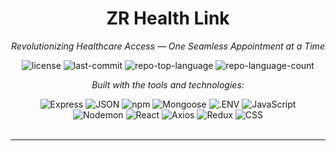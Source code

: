 <div id="top">

<!-- HEADER STYLE: CLASSIC -->
<div align="center">


# ZR Health Link

<em>Revolutionizing Healthcare Access — One Seamless Appointment at a Time</em>

<!-- BADGES -->
<img src="https://img.shields.io/github/license/ZachTaylor2002/Doctor-Appointment-App?style=flat&logo=opensourceinitiative&logoColor=white&color=0080ff" alt="license">
<img src="https://img.shields.io/github/last-commit/ZachTaylor2002/Doctor-Appointment-App?style=flat&logo=git&logoColor=white&color=0080ff" alt="last-commit">
<img src="https://img.shields.io/github/languages/top/ZachTaylor2002/Doctor-Appointment-App?style=flat&color=0080ff" alt="repo-top-language">
<img src="https://img.shields.io/github/languages/count/ZachTaylor2002/Doctor-Appointment-App?style=flat&color=0080ff" alt="repo-language-count">


<em>Built with the tools and technologies:</em>

<img src="https://img.shields.io/badge/Express-000000.svg?style=flat&logo=Express&logoColor=white" alt="Express">
<img src="https://img.shields.io/badge/JSON-000000.svg?style=flat&logo=JSON&logoColor=white" alt="JSON">
<img src="https://img.shields.io/badge/npm-CB3837.svg?style=flat&logo=npm&logoColor=white" alt="npm">
<img src="https://img.shields.io/badge/Mongoose-F04D35.svg?style=flat&logo=Mongoose&logoColor=white" alt="Mongoose">
<img src="https://img.shields.io/badge/.ENV-ECD53F.svg?style=flat&logo=dotenv&logoColor=black" alt=".ENV">
<img src="https://img.shields.io/badge/JavaScript-F7DF1E.svg?style=flat&logo=JavaScript&logoColor=black" alt="JavaScript">
<br>
<img src="https://img.shields.io/badge/Nodemon-76D04B.svg?style=flat&logo=Nodemon&logoColor=white" alt="Nodemon">
<img src="https://img.shields.io/badge/React-61DAFB.svg?style=flat&logo=React&logoColor=black" alt="React">
<img src="https://img.shields.io/badge/Axios-5A29E4.svg?style=flat&logo=Axios&logoColor=white" alt="Axios">
<img src="https://img.shields.io/badge/Redux-764ABC.svg?style=flat&logo=Redux&logoColor=white" alt="Redux">
<img src="https://img.shields.io/badge/CSS-663399.svg?style=flat&logo=CSS&logoColor=white" alt="CSS">

</div>
<br>

---

